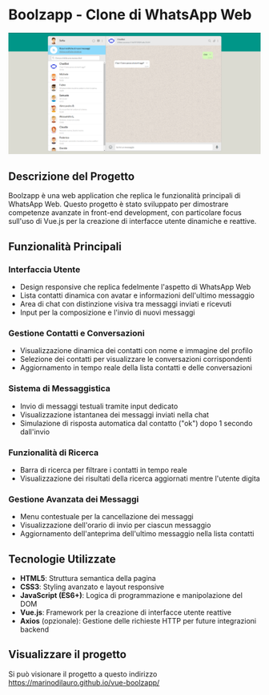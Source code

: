 # Boolzapp - Clone di WhatsApp Web

![Screenshot di Boolzapp](img/screenshot.png "Home page di Boolzapp")

## Descrizione del Progetto

Boolzapp è una web application che replica le funzionalità principali di WhatsApp Web. Questo progetto è stato sviluppato per dimostrare competenze avanzate in front-end development, con particolare focus sull'uso di Vue.js per la creazione di interfacce utente dinamiche e reattive.

## Funzionalità Principali

### Interfaccia Utente
- Design responsive che replica fedelmente l'aspetto di WhatsApp Web
- Lista contatti dinamica con avatar e informazioni dell'ultimo messaggio
- Area di chat con distinzione visiva tra messaggi inviati e ricevuti
- Input per la composizione e l'invio di nuovi messaggi

### Gestione Contatti e Conversazioni
- Visualizzazione dinamica dei contatti con nome e immagine del profilo
- Selezione dei contatti per visualizzare le conversazioni corrispondenti
- Aggiornamento in tempo reale della lista contatti e delle conversazioni

### Sistema di Messaggistica
- Invio di messaggi testuali tramite input dedicato
- Visualizzazione istantanea dei messaggi inviati nella chat
- Simulazione di risposta automatica dal contatto ("ok") dopo 1 secondo dall'invio

### Funzionalità di Ricerca
- Barra di ricerca per filtrare i contatti in tempo reale
- Visualizzazione dei risultati della ricerca aggiornati mentre l'utente digita

### Gestione Avanzata dei Messaggi
- Menu contestuale per la cancellazione dei messaggi
- Visualizzazione dell'orario di invio per ciascun messaggio
- Aggiornamento dell'anteprima dell'ultimo messaggio nella lista contatti

## Tecnologie Utilizzate

- **HTML5**: Struttura semantica della pagina
- **CSS3**: Styling avanzato e layout responsive
- **JavaScript (ES6+)**: Logica di programmazione e manipolazione del DOM
- **Vue.js**: Framework per la creazione di interfacce utente reattive
- **Axios** (opzionale): Gestione delle richieste HTTP per future integrazioni backend

## Visualizzare il progetto

Si può visionare il progetto a questo indirizzo https://marinodilauro.github.io/vue-boolzapp/